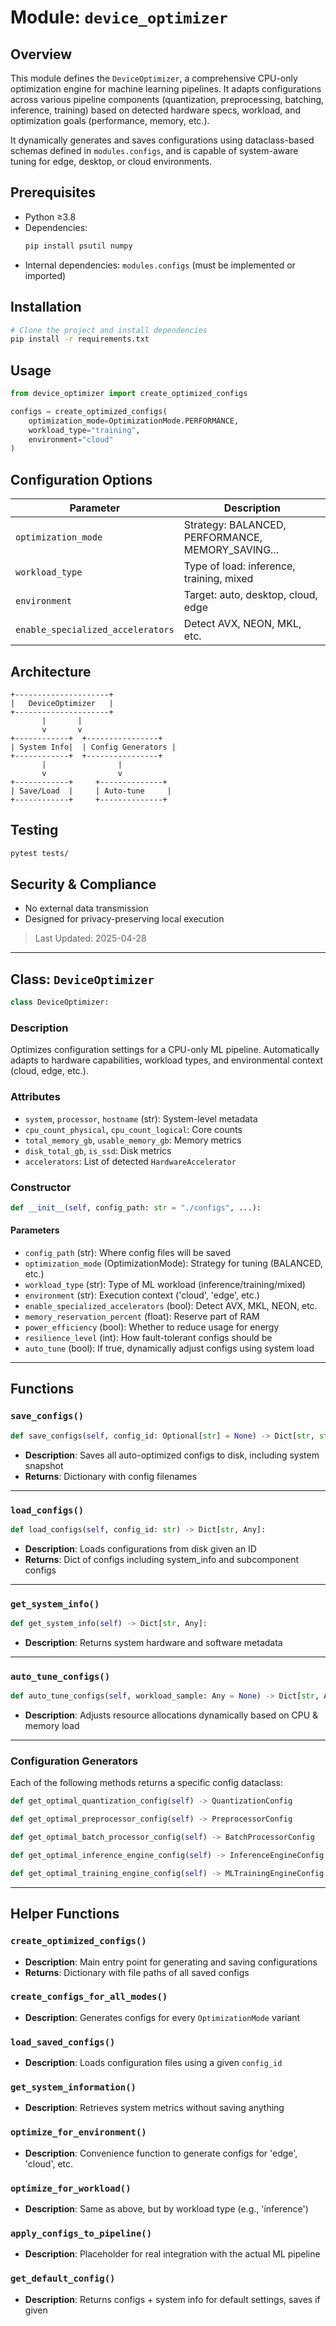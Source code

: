 # Module: `device_optimizer`

## Overview

This module defines the `DeviceOptimizer`, a comprehensive CPU-only optimization engine
for machine learning pipelines. It adapts configurations across various pipeline
components (quantization, preprocessing, batching, inference, training) based on
detected hardware specs, workload, and optimization goals (performance, memory, etc.).

It dynamically generates and saves configurations using dataclass-based schemas
defined in `modules.configs`, and is capable of system-aware tuning for edge, desktop,
or cloud environments.

## Prerequisites
- Python ≥3.8
- Dependencies:
  ```bash
  pip install psutil numpy
  ```
- Internal dependencies: `modules.configs` (must be implemented or imported)

## Installation
```bash
# Clone the project and install dependencies
pip install -r requirements.txt
```

## Usage
```python
from device_optimizer import create_optimized_configs

configs = create_optimized_configs(
    optimization_mode=OptimizationMode.PERFORMANCE,
    workload_type="training",
    environment="cloud"
)
```

## Configuration Options
| Parameter                    | Description                                        |
|-----------------------------|----------------------------------------------------|
| `optimization_mode`         | Strategy: BALANCED, PERFORMANCE, MEMORY_SAVING... |
| `workload_type`             | Type of load: inference, training, mixed          |
| `environment`               | Target: auto, desktop, cloud, edge                |
| `enable_specialized_accelerators` | Detect AVX, NEON, MKL, etc.                |

## Architecture
```
+---------------------+
|   DeviceOptimizer   |
+---------------------+
       |       |
       v       v
+------------+  +----------------+
| System Info|  | Config Generators |
+------------+  +----------------+
       |                |
       v                v
+------------+     +--------------+
| Save/Load  |     | Auto-tune     |
+------------+     +--------------+
```

## Testing
```bash
pytest tests/
```

## Security & Compliance
- No external data transmission
- Designed for privacy-preserving local execution

> Last Updated: 2025-04-28

---

## Class: `DeviceOptimizer`
```python
class DeviceOptimizer:
```
### Description
Optimizes configuration settings for a CPU-only ML pipeline. Automatically adapts to
hardware capabilities, workload types, and environmental context (cloud, edge, etc.).

### Attributes
- `system`, `processor`, `hostname` (str): System-level metadata
- `cpu_count_physical`, `cpu_count_logical`: Core counts
- `total_memory_gb`, `usable_memory_gb`: Memory metrics
- `disk_total_gb`, `is_ssd`: Disk metrics
- `accelerators`: List of detected `HardwareAccelerator`

### Constructor
```python
def __init__(self, config_path: str = "./configs", ...):
```
#### Parameters
- `config_path` (str): Where config files will be saved
- `optimization_mode` (OptimizationMode): Strategy for tuning (BALANCED, etc.)
- `workload_type` (str): Type of ML workload (inference/training/mixed)
- `environment` (str): Execution context ('cloud', 'edge', etc.)
- `enable_specialized_accelerators` (bool): Detect AVX, MKL, NEON, etc.
- `memory_reservation_percent` (float): Reserve part of RAM
- `power_efficiency` (bool): Whether to reduce usage for energy
- `resilience_level` (int): How fault-tolerant configs should be
- `auto_tune` (bool): If true, dynamically adjust configs using system load

---

## Functions

### `save_configs()`
```python
def save_configs(self, config_id: Optional[str] = None) -> Dict[str, str]:
```
- **Description**: Saves all auto-optimized configs to disk, including system snapshot
- **Returns**: Dictionary with config filenames

---

### `load_configs()`
```python
def load_configs(self, config_id: str) -> Dict[str, Any]:
```
- **Description**: Loads configurations from disk given an ID
- **Returns**: Dict of configs including system_info and subcomponent configs

---

### `get_system_info()`
```python
def get_system_info(self) -> Dict[str, Any]:
```
- **Description**: Returns system hardware and software metadata

---

### `auto_tune_configs()`
```python
def auto_tune_configs(self, workload_sample: Any = None) -> Dict[str, Any]:
```
- **Description**: Adjusts resource allocations dynamically based on CPU & memory load

---

### Configuration Generators
Each of the following methods returns a specific config dataclass:

```python
def get_optimal_quantization_config(self) -> QuantizationConfig
```
```python
def get_optimal_preprocessor_config(self) -> PreprocessorConfig
```
```python
def get_optimal_batch_processor_config(self) -> BatchProcessorConfig
```
```python
def get_optimal_inference_engine_config(self) -> InferenceEngineConfig
```
```python
def get_optimal_training_engine_config(self) -> MLTrainingEngineConfig
```

---

## Helper Functions

### `create_optimized_configs()`
- **Description**: Main entry point for generating and saving configurations
- **Returns**: Dictionary with file paths of all saved configs

### `create_configs_for_all_modes()`
- **Description**: Generates configs for every `OptimizationMode` variant

### `load_saved_configs()`
- **Description**: Loads configuration files using a given `config_id`

### `get_system_information()`
- **Description**: Retrieves system metrics without saving anything

### `optimize_for_environment()`
- **Description**: Convenience function to generate configs for 'edge', 'cloud', etc.

### `optimize_for_workload()`
- **Description**: Same as above, but by workload type (e.g., 'inference')

### `apply_configs_to_pipeline()`
- **Description**: Placeholder for real integration with the actual ML pipeline

### `get_default_config()`
- **Description**: Returns configs + system info for default settings, saves if given
